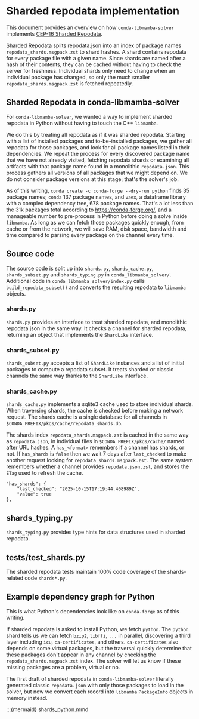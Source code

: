 # Sharded repodata implementation

This document provides an overview on how `conda-libmamba-solver` implements
[CEP-16 Sharded Repodata](https://conda.org/learn/ceps/cep-0016).

Sharded Repodata splits repodata.json into an index of package names
`repodata_shards.msgpack.zst` to shard hashes. A shard contains repodata for
every package file with a given name. Since shards are named after a hash of
their contents, they can be cached without having to check the server for
freshness. Individual shards only need to change when an individual package has
changed, so only the much smaller `repodata_shards.msgpack.zst` is fetched
repeatedly.

## Sharded Repodata in conda-libmamba-solver

For `conda-libmamba-solver`, we wanted a way to implement sharded repodata in
Python without having to touch the C++ `libmamba`.

We do this by treating all repodata as if it was sharded repodata. Starting with
a list of installed packages and to-be-installed packages, we gather all
repodata for those packages, and look for all package names listed in their
dependencies. We repeat the process for every discovered package name that we
have not already visited, fetching repodata shards or examining all artifacts
with that package name found in a monolithic `repodata.json`. This process
gathers all versions of all packages that we might depend on. We do not consider
package versions at this stage; that's the solver's job.

As of this writing, `conda create -c conda-forge --dry-run python` finds 35
package names; `conda` 137 package names, and `vaex`, a dataframe library with a
complex dependency tree, 678 package names. That's a lot less than the 31k
packages total according to https://conda-forge.org/, and a manageable number to
pre-process in Python before doing a solve inside `libmamba`. As long as we can
fetch those packages quickly enough, from cache or from the network, we will
save RAM, disk space, bandwidth and time compared to parsing every package on
the channel every time.

## Source code

The source code is split up into `shards.py`, `shards_cache.py`,
`shards_subset.py` and `shards_typing.py` in `conda_libmamba_solver/`.
Additional code in `conda_libmamba_solver/index.py` calls
`build_repodata_subset()` and converts the resulting repodata to `libmamba`
objects.

### shards.py

`shards.py` provides an interface to treat sharded repodata, and monolithic
repodata.json in the same way. It checks a channel for sharded repodata,
returning an object that implements the `ShardLike` interface.

### shards_subset.py

`shards_subset.py` accepts a list of `ShardLike` instances and a list of initial
packages to compute a repodata subset. It treats sharded or classic channels the
same way thanks to the `ShardLike` interface.

### shards_cache.py

`shards_cache.py` implements a sqlite3 cache used to store individual shards.
When traversing shards, the cache is checked before making a network request.
The shards cache is a single database for all channels in
`$CONDA_PREFIX/pkgs/cache/repodata_shards.db`.

The shards index `repodata_shards.msgpack.zst` is cached in the same way as
`repodata.json`, in individual files in `$CONDA_PREFIX/pkgs/cache/` named after
URL hashes. A `has_<format>` remembers if a channel has shards, or not. If
`has_shards` is `false` then we wait 7 days after `last_checked` to make another
request looking for `repodata_shards.msgpack.zst`. The same system remembers
whether a channel provides `repodata.json.zst`, and stores the `ETag` used to
refresh the cache.

```
"has_shards": {
    "last_checked": "2025-10-15T17:19:44.408989Z",
    "value": true
},
```

## shards_typing.py

`shards_typing.py` provides type hints for data structures used in sharded
repodata.

## tests/test_shards.py

The sharded repodata tests maintain 100% code coverage of the shards-related code
`shards*.py`.

## Example dependency graph for Python

This is what Python's dependencies look like on `conda-forge` as of this writing.

If sharded repodata is asked to install Python, we fetch `python`. The `python`
shard tells us we can fetch `bzip2`, `libffi`, `...` in parallel, discovering a
third layer including `icu`, `ca-certificates`, and others. `ca-certificates`
also depends on some virtual packages, but the traversal quickly determine that
these packages don't appear in any channel by checking the
`repodata_shards.msgpack.zst` index. The solver will let us know if these
missing packages are a problem, virtual or no.

The first draft of sharded repodata in `conda-libmamba-solver` literally
generated classic `repodata.json` with only those packages to load in the
solver, but now we convert each record into `libmamba` `PackageInfo` objects in
memory instead.

:::{mermaid} shards_python.mmd